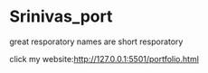 # Srinivas_port
great resporatory names are short resporatory



click my website:http://127.0.0.1:5501/portfolio.html

